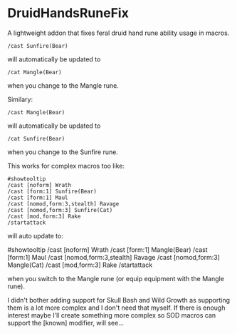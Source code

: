# DruidHandsRuneFix
A lightweight addon that fixes feral druid hand rune ability usage in macros.

```/cast Sunfire(Bear)```

will automatically be updated to

```/cat Mangle(Bear)```

when you change to the Mangle rune.

Similary:

```/cast Mangle(Bear)```

will automatically be updated to

```/cat Sunfire(Bear)```

when you change to the Sunfire rune.

This works for complex macros too like:

```
#showtooltip
/cast [noform] Wrath
/cast [form:1] Sunfire(Bear)
/cast [form:1] Maul
/cast [nomod,form:3,stealth] Ravage
/cast [nomod,form:3] Sunfire(Cat)
/cast [mod,form:3] Rake
/startattack
```

will auto update to:

#showtooltip
/cast [noform] Wrath
/cast [form:1] Mangle(Bear)
/cast [form:1] Maul
/cast [nomod,form:3,stealth] Ravage
/cast [nomod,form:3] Mangle(Cat)
/cast [mod,form:3] Rake
/startattack

when you switch to the Mangle rune  (or equip equipment with the Mangle rune).

I didn't bother adding support for Skull Bash and Wild Growth as supporting them is a lot more complex and I don't need that myself. If there is enough interest maybe I'll create something more complex so SOD macros can support the [known] modifier, will see...
